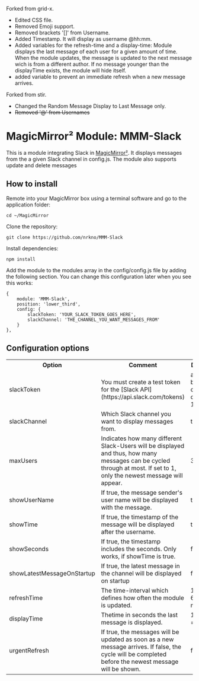 Forked from  grid-x.

- Edited CSS file.
- Removed Emoji support.
- Removed brackets '[]' from Username.
- Added Timestamp. It will display as username @hh:mm.
- Added variables for the refresh-time and a display-time: Module displays the last message of each user for a given amount of time. When the module updates, the message is updated to the next message wich is from a different author. If no message younger than the displayTime exists, the module will hide itself.
- added variable to prevent an immediate refresh when a new message arrives.


Forked from stir.

- Changed the Random Message Display to Last Message only.
- <s>Removed '@' from Usernames</s>

# MagicMirror² Module: MMM-Slack
This is a module integrating Slack in [MagicMirror²](https://github.com/MichMich/MagicMirror). It displays messages from the a given Slack channel in config.js. The module also supports update and delete messages

## How to install

Remote into your MagicMirror box using a terminal software and go to the application folder:

    cd ~/MagicMirror

Clone the repository:

	git clone https://github.com/nrkno/MMM-Slack
	
Install dependencies:

`npm install`

Add the module to the modules array in the config/config.js file by adding the following section. You can change this configuration later when you see this works:

	{
		module: 'MMM-Slack',
		position: 'lower_third',
		config: {
			slackToken: 'YOUR_SLACK_TOKEN_GOES_HERE',
			slackChannel: 'THE_CHANNEL_YOU_WANT_MESSAGES_FROM'
		}
	},

## Configuration options

<table style="width:100%">
	<tr>
		<th>Option</th>
		<th>Comment</th>
		<th>Default</th>
	</tr>
	<tr>
		<td>slackToken</td>
		<td>You must create a test token for the [Slack API](https://api.slack.com/tokens) </td>
		<td>aaaa-bbbbb-ccccc-dddd-12344</td>
	</tr>
	<tr>
		<td>slackChannel</td>
		<td>Which Slack channel you want to display messages from.</td>
		<td>test</td>
	</tr>
	<tr>
        	<td>maxUsers</td>
       	 	<td>Indicates how many different Slack-Users will be displayed and thus, how many messages can be cycled through at most. If set to 1, only the newest message will appear.</td>
        	<td>3</td>
    	</tr>
	<tr>
        	<td>showUserName</td>
       	 	<td>If true, the message sender's user name will be displayed with the message.</td>
        	<td>true</td>
    	</tr>
	<tr>
        	<td>showTime</td>
        	<td>If true, the timestamp of the message will be displayed after the username.</td>
        	<td>true</td>
    	</tr>
	<tr>
        	<td>showSeconds</td>
        	<td>If true, the timestamp includes the seconds. Only works, if showTime is true.</td>
        	<td>false</td>
    	</tr>
    	<tr>
	        <td>showLatestMessageOnStartup</td>
        	<td>If true, the latest message in the channel will be displayed on startup</td>
        	<td>false</td>
    	</tr>
	<tr>
        	<td>refreshTime</td>
        	<td>The time-interval which defines how often the module is updated.</td>
        	<td>1 min = 60000 ms</td>
	</tr>
	<tr>
        	<td>displayTime</td>
        	<td>Thetime in seconds the last message is displayed.</td>
        	<td>10 min = 600 s</td>
    	</tr>
	<tr>
        	<td>urgentRefresh</td>
        	<td>If true, the messages will be updated as soon as a new message arrives. If false, the cycle will be completed before the newest message will be shown.</td>
        	<td>false</td>
    	</tr>
</table>
